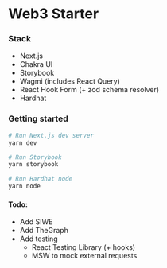 # Web3 Starter

### Stack

- Next.js
- Chakra UI
- Storybook
- Wagmi (includes React Query)
- React Hook Form (+ zod schema resolver)
- Hardhat

### Getting started

```bash
# Run Next.js dev server
yarn dev

# Run Storybook
yarn storybook

# Run Hardhat node
yarn node
```

#### Todo:

- Add SIWE
- Add TheGraph
- Add testing
  - React Testing Library (+ hooks)
  - MSW to mock external requests
